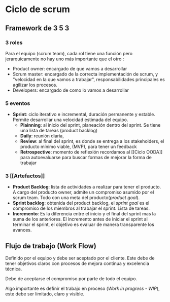 # Ciclo de scrum 


## Framework de 3 5 3

### 3 roles

Para el equipo (scrum team), cada rol tiene una función pero jerarquicamente no hay uno más importante que el otro : 

* Product owner: encargado de que vamos a desarrollar
* Scrum master: encargado de la correcta implementación de scrum, y "velocidad en la que vamos a trabajar", responsabilidades principales es agilizar los procesos. 
* Developers: encargado de como lo vamos a desarrollar 

### 5 eventos 

* **Sprint**: ciclo iterativo e incremental, duración permanente y estable. Permite desarrollar una velocidad estimada del equipo. 
	* **Plainning**: al inicio del sprint, planeación dentro del sprint. Se tiene una lista de tareas (product backlog)
	* **Daily**: reunión diaria, 
	* **Review**: al final del sprint, es donde se entrega a los stakeholders, el producto mínimo viable, (MVP), para tener un feedback 
	* **Retrospective**: momento de reflexión recordamos al  [[Ciclo  OODA]] para autoevaluarse para buscar formas de mejorar la forma de trabajar 

### 3 [[Artefactos]]

* **Product Backlog**: lista de actividades a realizar para tener el producto. A cargo del producto owner, admite un compromiso asumido por el scrum team. Todo con una meta del producto(*product goal*).  
* **Sprint backlog**: obtenida del product backlog, el *sprint goal* es el compromiso de los miembros al trabajar el sprint. Lista de tareas.  
* **Incremento**: Es la diferencia entre el inicio y el final del sprint mas la suma de los anteriores. El incremento antes de iniciar el sprint al terminar el sprint, el objetivo es evaluar de manera transparente los avances. 


## Flujo de trabajo (Work Flow)

Definido por el equipo y debe ser aceptado por el cliente. Este debe de tener objetivos claros con procesos de mejora continua y excelencia técnica. 

Debe de aceptarse el compromiso por parte de todo el equipo. 

Algo importante es definir el trabajo en proceso (*Work in progress - WIP*), este debe ser limitado, claro y visible. 

